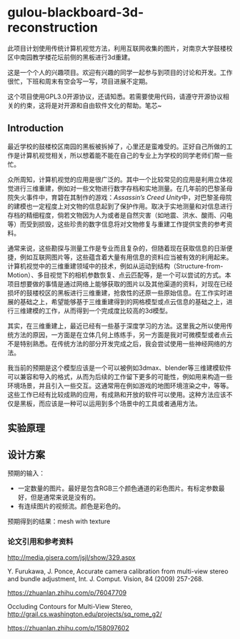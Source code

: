 # gulou-blackboard-3d-reconstruction

此项目计划使用传统计算机视觉方法，利用互联网收集的图片，对南京大学鼓楼校区中南园教学楼花坛前侧的黑板进行3d重建。

这是一个个人的兴趣项目。欢迎有兴趣的同学一起参与到项目的讨论和开发。工作很忙，下班和周末有空会写一写，项目进展不定期。

这个项目使用GPL3.0开源协议，还请知悉。若需要使用代码，请遵守开源协议相关的约束，这将是对开源和自由软件文化的帮助。笔芯~

## Introduction
最近学校的鼓楼校区南园的黑板被拆掉了，心里还是蛮难受的。正好自己所做的工作是计算机视觉相关，所以想着能不能在自己的专业上为学校的同学老师们帮一些忙。

众所周知，计算机视觉的应用是很广泛的。其中一个比较常见的应用是利用立体视觉进行三维重建，例如对一些文物进行数字存档和实地测量。在几年前的巴黎圣母院失火事件中，育碧在其制作的游戏：*Assassin’s Creed Unity*中，对巴黎圣母院的建模也一定程度上对文物的信息起到了保护作用。取决于实地测量和对信息进行存档的精细程度，倘若文物因为人为或者是自然灾害（如地震、洪水、酸雨、闪电等）而受到损毁，这些珍贵的数字信息将对文物修复与重建工作提供宝贵的参考资料。

通常来说，这些勘探与测量工作是专业而且复杂的，但随着现在获取信息的日渐便捷，例如互联网图片等，这些蕴含着大量有用信息的资料应当被有效的利用起来。计算机视觉中的三维重建领域中的技术，例如从运动到结构（Structure-from-Motion）、多目视觉下的相机参数恢复、点云匹配等，是一个可以尝试的方式。本项目想要做的事情是通过网络上能够获取的图片以及其他渠道的资料，对现在已经损坏的鼓楼校区的黑板进行三维重建，抢救性的还原一些原始信息。在工作实时进展的基础之上，希望能够基于三维重建得到的网格模型或点云信息的基础之上，进行三维建模的工作，从而得到一个完成度比较高的3d模型。

其实，在三维重建上，最近已经有一些基于深度学习的方法。这里我之所以使用传统方法的原因，一方面是在立体几何上练练手，另一方面是我对可微模型或者点云不是特别熟悉。在传统方法的部分开发完成之后，我会尝试使用一些神经网络的方法。

我当前的预期是这个模型应该是一个可以被例如3dmax、blender等三维建模软件可以兼容和导入的格式，从而为后续的工作留下更多的可能性，例如用来构造一些环境场景，并且引入一些交互。这通常用在例如游戏的地图环境渲染之中，等等。这些工作已经有比较成熟的应用，有成熟和开放的软件可以使用。这种方法应该不仅是黑板，而应该是一种可以运用到多个场景中的工具或者通用方法。

## 实验原理

## 设计方案
预期的输入：

* 一定数量的图片。最好是包含RGB三个颜色通道的彩色图片。有标定参数最好，但是通常来说是没有的。
* 有连续图片的视频流。颜色是彩色的。

预期得到的结果：mesh with texture


### 论文引用和参考资料
http://media.gisera.com/jsjl/show/329.aspx

Y. Furukawa, J. Ponce, Accurate camera calibration from multi-view stereo and bundle adjustment, Int. J. Comput. Vision, 84 (2009) 257-268.

https://zhuanlan.zhihu.com/p/76047709

Occluding Contours for Multi-View Stereo, http://grail.cs.washington.edu/projects/sq_rome_g2/

https://zhuanlan.zhihu.com/p/158097602
